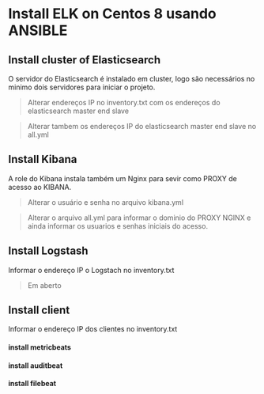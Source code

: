 # Install ELK on Centos 8 usando ANSIBLE 

## Install cluster of Elasticsearch

O servidor do Elasticsearch é instalado em cluster, logo são necessários no minimo dois servidores para iniciar o projeto.

> Alterar endereços IP no inventory.txt com os endereços do elasticsearch master end slave 

> Alterar tambem os endereços IP do elasticsearch master end slave no all.yml

## Install Kibana

A role do Kibana instala também um Nginx para sevir como PROXY de acesso ao KIBANA. 

> Alterar o usuário e senha no arquivo kibana.yml

> Alterar o arquivo all.yml para informar o dominio do PROXY NGINX e ainda informar os usuarios e senhas iniciais do acesso.

## Install Logstash

Informar o endereço IP o Logstach no inventory.txt

>Em aberto 

## Install client

Informar o endereço IP dos clientes no inventory.txt

#### install metricbeats
#### install auditbeat
#### install filebeat